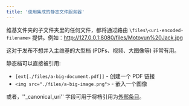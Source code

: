 ```yaml
---
title: '使用集成的静态文件服务器'
---
```


维基文件夹的子文件夹里的任何文件，都将通过路由 `\files\<uri-encoded-filename>` 提供。例如：<http://127.0.0.1:8080/files/Motovun%20Jack.jpg>

这对于发布不想并入主维基的大型档 (PDFs、视频、大图像等) 非常有用。

静态档可以直接被引用:

* `[ext[./files/a-big-document.pdf]]` - 创建一个 PDF 链接
* `<img src="./files/a-big-image.png">` - 嵌入一个图像

或者，''_canonical_uri'' 字段可用于将档引用为[外部条目](ExternalImages)。